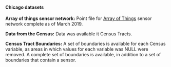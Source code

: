 #### Chicago datasets 

**Array of things sensor network:** Point file for [Array of Things](https://arrayofthings.github.io/) sensor network complete as of March 2019. 

**Data from the Census:** Data was available it Census Tracts. 

**Census Tract Boundaries:** A set of boundaries is available for each Census variable, as areas in which values for each variable was NULL were removed. A complete set of boundaries is available, in addition to a set of boundaries that contain a sensor.

